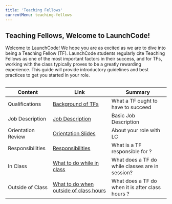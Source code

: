 ```yaml
---
title: 'Teaching Fellows'
currentMenu: teaching-fellows
---
```


## Teaching Fellows, Welcome to LaunchCode!

Welcome to LaunchCode! We hope you are as excited as we are to dive into being a Teaching Fellow (TF). LaunchCode students regularly cite Teaching Fellows as one of the most important factors in their success, and for TFs, working with the class typically proves to be a greatly rewarding experience. This guide will provide introductory guidelines and best practices to get you started in your role. 

## 
Content | Link | Summary
|----|------------|-------------|
Qualifications | [Background of TFs](../tf-details/) | What a TF ought to have to succeed
Job Description | [Job Description](../tf-details/job-description) | Basic Job Description
Orientation Review | [Orientation Slides](../tf-details/orientation/) | About your role with LC
Responsibilities | [Responsibilities](../tf-details) | What is a TF responsible for ?
In Class | [What to do while in class](../tf-details) | What does a TF do while classes are in session?
Outside of Class | [What to do when outside of class hours](../tf-details) | What does a TF do when it is after class hours ?



